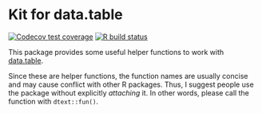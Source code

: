 # Kit for data.table

<!-- badges: start -->
[![Codecov test coverage](https://codecov.io/gh/shrektan/dtext/branch/main/graph/badge.svg)](https://codecov.io/gh/shrektan/dtext?branch=master)
[![R build status](https://github.com/shrektan/dtext/workflows/R-CMD-check/badge.svg)](https://github.com/shrektan/dtext/actions)
<!-- badges: end -->

This package provides some useful helper functions to work with [data.table](http://r-datatable.com).

Since these are helper functions, the function names are usually concise and may cause conflict with other R packages. Thus, I suggest people use the package without explicitly *attaching* it. In other words, please call the function with `dtext::fun()`.
